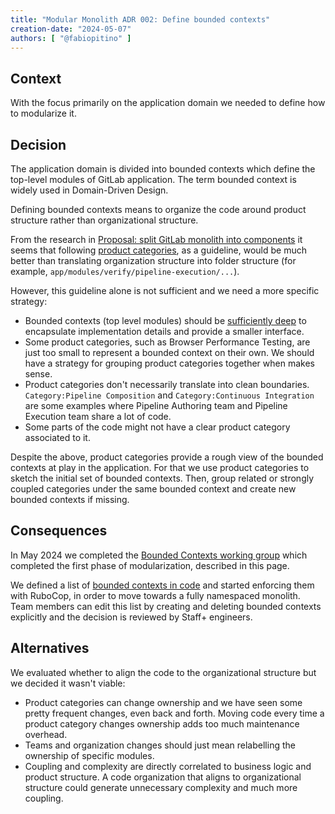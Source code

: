 ```yaml
---
title: "Modular Monolith ADR 002: Define bounded contexts"
creation-date: "2024-05-07"
authors: [ "@fabiopitino" ]
---
```


## Context

With the focus primarily on the application domain we needed to define how to
modularize it.

## Decision

The application domain is divided into bounded contexts which define the top-level
modules of GitLab application. The term bounded context is widely used in
Domain-Driven Design.

Defining bounded contexts means to organize the code around product structure rather than
organizational structure.

From the research in [Proposal: split GitLab monolith into components](https://gitlab.com/gitlab-org/gitlab/-/issues/365293)
it seems that following [product categories](../../../../product/categories/#hierarchy), as a guideline,
would be much better than translating organization structure into folder structure (for example, `app/modules/verify/pipeline-execution/...`).

However, this guideline alone is not sufficient and we need a more specific strategy:

- Bounded contexts (top level modules) should be [sufficiently deep](https://docs.gitlab.com/ee/development/software_design.html#use-namespaces-to-define-bounded-contexts)
  to encapsulate implementation details and provide a smaller interface.
- Some product categories, such as Browser Performance Testing, are just too small to represent
  a bounded context on their own.
  We should have a strategy for grouping product categories together when makes sense.
- Product categories don't necessarily translate into clean boundaries.
  `Category:Pipeline Composition` and `Category:Continuous Integration` are some examples
  where Pipeline Authoring team and Pipeline Execution team share a lot of code.
- Some parts of the code might not have a clear product category associated to it.

Despite the above, product categories provide a rough view of the bounded contexts at play in the application.
For that we use product categories to sketch the initial set of bounded contexts.
Then, group related or strongly coupled categories under the same bounded context and create new bounded contexts if missing.

## Consequences

In May 2024 we completed the [Bounded Contexts working group](../../../../company/working-groups/bounded-contexts/)
which completed the first phase of modularization, described in this page.

We defined a list of [bounded contexts in code](https://docs.gitlab.com/ee/development/software_design.html#use-namespaces-to-define-bounded-contexts)
and started enforcing them with RuboCop, in order to move towards a fully namespaced monolith.
Team members can edit this list by creating and deleting bounded contexts explicitly and the decision is reviewed
by Staff+ engineers.

## Alternatives

We evaluated whether to align the code to the organizational structure but we decided it wasn't viable:

- Product categories can change ownership and we have seen some pretty frequent changes, even back and forth.
  Moving code every time a product category changes ownership adds too much maintenance overhead.
- Teams and organization changes should just mean relabelling the ownership of specific modules.
- Coupling and complexity are directly correlated to business logic and product structure.
  A code organization that aligns to organizational structure could generate unnecessary complexity and
  much more coupling.
